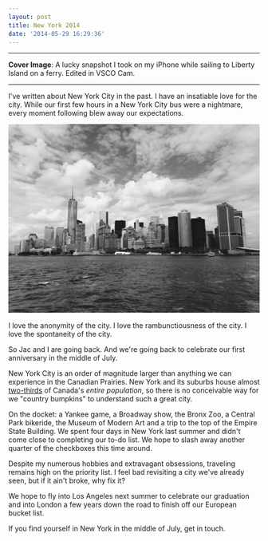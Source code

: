 ```yaml
---
layout: post
title: New York 2014
date: '2014-05-29 16:29:36'
---
```


---

**Cover Image**: A lucky snapshot I took on my iPhone while sailing to Liberty Island on a ferry. Edited in VSCO Cam.

---

I've written about New York City in the past. I have an insatiable love for the city. While our first few hours in a New York City bus were a nightmare, every moment following blew away our expectations.

![](/media/images/2014/May/IMG_0571.jpg)

I love the anonymity of the city. I love the rambunctiousness of the city. I love the spontaneity of the city.

So Jac and I are going back. And we're going back to celebrate our first anniversary in the middle of July.

New York City is an order of magnitude larger than anything we can experience in the Canadian Prairies. New York and its suburbs house almost [two-thirds](http://en.wikipedia.org/wiki/New_York_metropolitan_area) of Canada's *entire population*, so there is no conceivable way for we "country bumpkins" to understand such a great city. 

On the docket: a Yankee game, a Broadway show, the Bronx Zoo, a Central Park bikeride, the Museum of Modern Art and a trip to the top of the Empire State Building. We spent four days in New York last summer and didn't come close to completing our to-do list. We hope to slash away another quarter of the checkboxes this time around.

Despite my numerous hobbies and extravagant obsessions, traveling remains high on the priority list. I feel bad revisiting a city we've already seen, but if it ain't broke, why fix it?

We hope to fly into Los Angeles next summer to celebrate our graduation and into London a few years down the road to finish off our European bucket list. 

If you find yourself in New York in the middle of July, get in touch. 